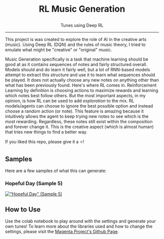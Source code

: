 # <p align="center"> RL Music Generation </p>

<p align="center"> Tunes using Deep RL  </p>

---

This project is was created to explore the role of AI in the creative arts (music). Using Deep RL (DQN) and the rules of music theory, I tried to emulate what might be "creative" or "original" music. 


Music Generation specifically is a task that machine learning should be good at as it contains sequences of notes and fairly structured overall. Models should and do learn it fairly well, but a lot of RNN-based models attempt to extract this structure and use it to learn what sequences should be played. It does not actually choose any new notes on anything other than what has been previously found. Here's where RL comes in. Reinforcement Learning by definition is choosing actions to maximize rewards and learning which notes best follow others. But the most important aspects, in my opinion, is how RL can be used to add _exploration_ to the mix. RL models/agents can choose to ignore the best possible option and instead choose a random action (or note). This feature is amazing because it intuitively allows the agent to keep trying new notes to see which is the most rewarding. Regardless, these notes still exist within the composition and forever change it. This is the creative aspect (which is almost human) that tries new things to find a better way. 




If you liked this repo, please give it a :star:!
## Samples

Here are a few samples of what this can generate:


### Hopeful Day (Sample 5) 
[!["Hopeful Day" (Sample 5)](https://img.youtube.com/vi/6haIZ870Sco/maxresdefault.jpg)](https://youtu.be/6haIZ870Sco)


## How to Use

Use the colab notebook to play around with the settings and generate your own tunes! To learn more about the libraries used and how to change the settings, please visit the [Magenta Project's Github Page](https://github.com/magenta). 

